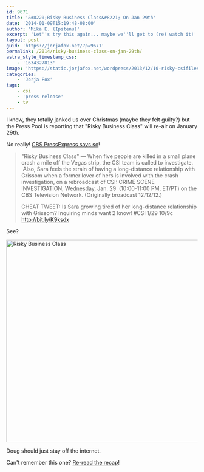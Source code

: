 ```yaml
---
id: 9671
title: '&#8220;Risky Business Class&#8221; On Jan 29th'
date: '2014-01-09T15:19:48-08:00'
author: 'Mika E. (Ipstenu)'
excerpt: 'Let''s try this again... maybe we''ll get to (re) watch it!'
layout: post
guid: 'https://jorjafox.net/?p=9671'
permalink: /2014/risky-business-class-on-jan-29th/
astra_style_timestamp_css:
    - '1634327813'
image: 'https://static.jorjafox.net/wordpress/2013/12/10-risky-csifiles01.jpg'
categories:
    - 'Jorja Fox'
tags:
    - csi
    - 'press release'
    - tv
---
```


I know, they totally janked us over Christmas (maybe they felt guilty?) but the Press Pool is reporting that "Risky Business Class" will re-air on January 29th.

No really! <a href="http://www.cbspressexpress.com/cbs-entertainment/releases/view?id=37778">CBS PressExpress says so</a>!
<blockquote>"Risky Business Class" — When five people are killed in a small plane crash a mile off the Vegas strip, the CSI team is called to investigate.  Also, Sara feels the strain of having a long-distance relationship with Grissom when a former lover of hers is involved with the crash investigation, on a rebroadcast of CSI: CRIME SCENE INVESTIGATION, Wednesday, Jan. 29  (10:00-11:00 PM, ET/PT) on the CBS Television Network. (Originally broadcast 12/12/12.)

CHEAT TWEET: Is Sara growing tired of her long-distance relationship with Grissom? Inquiring minds want 2 know! #CSI 1/29 10/9c http://bit.ly/K9ksdx</blockquote>
See?

<img class="aligncenter size-full wp-image-9528" alt="Risky Business Class" src="//static.jorjafox.net/wordpress/2013/12/10-risky-csifiles01.jpg" width="800" height="533" />

Doug should just stay off the internet.

Can't remember this one? <a href="https://jorjafox.net/wiki/Risky_Business_Class">Re-read the recap</a>!